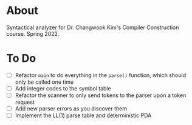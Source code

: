 # About

Syntactical analyzer for Dr. Changwook Kim's Compiler Construction course. Spring 2022.

# To Do
- [ ] Refactor `main` to do everything in the `parse()` function, which should only be called one time
- [ ] Add integer codes to the symbol table
- [ ] Refactor the scanner to only send tokens to the parser upon a token request
- [ ] Add new parser errors as you discover them
- [ ] Implement the LL(1) parse table and deterministic PDA
